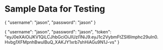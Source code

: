 
# Sample Data for Testing

{
    "username": "jason",
    "password": "jason"
}

{
    "username": "jason",
    "password": "jason",
    "token": "eyJ0eXAiOiJKV1QiLCJhbGciOiJIUzI1NiJ9.eyJ1c2VybmFtZSI6Imphc29uIn0.Hvbg1XFMpnhBwulBuQ_XAKJY1xrb7shHiAGu9N1J-vs"
}